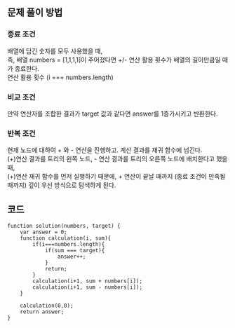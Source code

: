 ## 문제 풀이 방법

### 종료 조건

배열에 담긴 숫자를 모두 사용했을 때,  
즉, 배열 numbers = [1,1,1,1]이 주어졌다면 +/- 연산 활용 횟수가 배열의 길이만큼일 때가 종료한다.  
연산 활용 횟수 (i === numbers.length)

### 비교 조건

만약 연산자를 조합한 결과가 target 값과 같다면 answer를 1증가시키고 반환한다.

### 반복 조건

현재 노드에 대하여 + 와 - 연산을 진행하고. 계산 결과를 재귀 함수에 넘긴다.  
(+)연산 결과를 트리의 왼쪽 노드, - 연산 결과를 트리의 오른쪽 노드에 배치한다고 했을 때,  
(+)연산 재귀 함수를 먼저 실행하기 때문에, + 연산이 끝날 때까지 (종료 조건이 만족될 때까지) 깊이 우선 방식으로 탐색하게 된다.  


## 코드
```
function solution(numbers, target) {
    var answer = 0;
    function calculation(i, sum){
        if(i===numbers.length){
            if(sum === target){
                answer++;
            }
            return;
        }
        calculation(i+1, sum + numbers[i]);
        calculation(i+1, sum - numbers[i]);
    }
    
    calculation(0,0);
    return answer;
}
```

